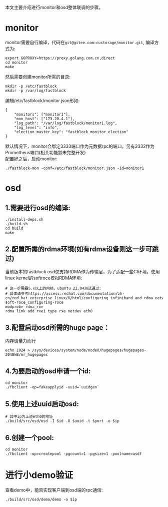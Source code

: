 本文主要介绍进行monitor和osd整体联调的步骤。  
# monitor
monitor需要自行编译，代码在`git@gitee.com:custorage/monitor.git`, 编译方式为:  
```
export GOPROXY=https://proxy.golang.com.cn,direct
cd monitor
make
```
然后需要创建monitor所需的目录:   
```
mkdir -p /etc/fastblock
mkdir -p /var/log/fastblock
```
编辑/etc/fastblock/monitor.json形如:  
```
{
    "monitors": ["monitor1"],
    "mon_host": ["173.20.4.1"],
    "log_path": "/var/log/fastblock/monitor1.log",
    "log_level": "info",
    "election_master_key": "fastblock_monitor_election"
}
```
默认情况下，monitor会绑定3333端口作为元数据rpc的端口，另有3332作为Prometheus端口(相关功能暂未完整开发)  
配置好之后，启动monitor:
```
./fastblock-mon -conf=/etc/fastblock/monitor.json -id=monitor1 
```

# osd
## 1.需要进行osd的编译:  
```
./install-deps.sh
./build.sh
cd build
make
```
## 2.配置所需的rdma环境(如有rdma设备则这一步可跳过)
当前版本的fastblock osd仅支持RDMA作为传输层，为了适配一些CI环境，使用linux kernel的softroce模拟RDMA环境:  
```
# 这一步需要5.x以上的内核，ubuntu 22.04测试通过:
# 具体请参考https://access.redhat.com/documentation/zh-cn/red_hat_enterprise_linux/8/html/configuring_infiniband_and_rdma_networks/configuring-soft-roce_configuring-roce
modprobe rdma_rxe
rdma link add rxe1 type rxe netdev eth0
```

## 3.配置启动osd所需的huge page： 
内存请量力而行
```
echo 1024 > /sys/devices/system/node/node0/hugepages/hugepages-2048kB/nr_hugepages
```

## 4.为要启动的osd申请一个id:
```
cd monitor
./fbclient -op=fakeapplyid -uuid=`uuidgen`
```
## 5.使用上述uuid启动osd:
```
# 其中ip为上述eth0的地址
./build/src/osd/osd -I $id -U $uuid -t $port -o $ip
```
## 6.创建一个pool:
```
cd monitor
./fbclient -op=createpool -pgcount=1 -pgsize=1 -poolname=asdf
```

# 进行小demo验证
查看demo中，能否实现客户端到osd端的rpc通信:
```
./build/src/osd/demo/demo -o $ip
```



